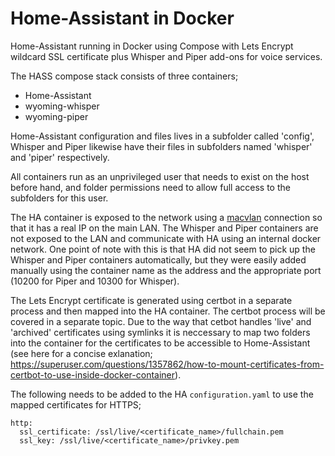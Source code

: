 # Home-Assistant in Docker

Home-Assistant running in Docker using Compose with Lets Encrypt wildcard SSL certificate plus Whisper and Piper add-ons for voice services.

The HASS compose stack consists of three containers;
* Home-Assistant
* wyoming-whisper
* wyoming-piper

Home-Assistant configuration and files lives in a subfolder called 'config', Whisper and Piper likewise have their files in subfolders named 'whisper' and 'piper' respectively.

All containers run as an unprivileged user that needs to exist on the host before hand, and folder permissions need to allow full access to the subfolders for this user.

The HA container is exposed to the network using a [macvlan](https://github.com/Fraddles/Home-Automation/tree/main/macvlan) connection so that it has a real IP on the main LAN.  The Whisper and Piper containers are not exposed to the LAN and communicate with HA using an internal docker network.  One point of note with this is that HA did not seem to pick up the Whisper and Piper containers automatically, but they were easily added manually using the container name as the address and the appropriate port (10200 for Piper and 10300 for Whisper).

The Lets Encrypt certificate is generated using certbot in a separate process and then mapped into the HA container.  The certbot process will be covered in a separate topic.  Due to the way that cetbot handles 'live' and 'archived' certificates using symlinks it is neccessary to map two folders into the container for the certificates to be accessible to Home-Assistant (see here for a concise exlanation; https://superuser.com/questions/1357862/how-to-mount-certificates-from-certbot-to-use-inside-docker-container).

The following needs to be added to the HA `configuration.yaml` to use the mapped certificates for HTTPS;
```
http:
  ssl_certificate: /ssl/live/<certificate_name>/fullchain.pem
  ssl_key: /ssl/live/<certificate_name>/privkey.pem
```
